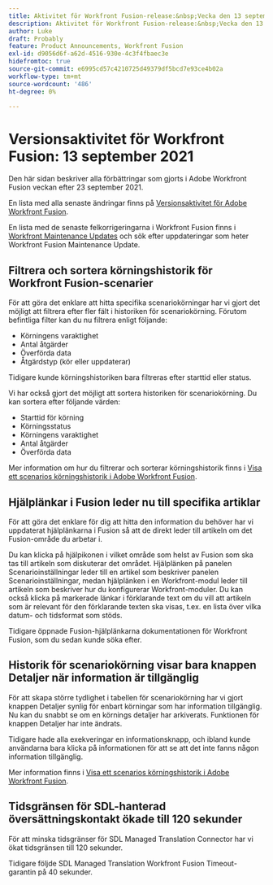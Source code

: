 ```yaml
---
title: Aktivitet för Workfront Fusion-release:&nbsp;Vecka den 13 september 2021
description: Aktivitet för Workfront Fusion-release:&nbsp;Vecka den 13 september 2021
author: Luke
draft: Probably
feature: Product Announcements, Workfront Fusion
exl-id: d9056d6f-a62d-4516-930e-4c3f4fbaec3e
hidefromtoc: true
source-git-commit: e6995cd57c4210725d49379df5bcd7e93ce4b02a
workflow-type: tm+mt
source-wordcount: '486'
ht-degree: 0%

---
```


# Versionsaktivitet för Workfront Fusion: 13 september 2021

Den här sidan beskriver alla förbättringar som gjorts i Adobe Workfront Fusion veckan efter 23 september 2021.

En lista med alla senaste ändringar finns på [Versionsaktivitet för Adobe Workfront Fusion](../../../product-announcements/product-releases/fusion-release-activity/fusion-release-activity.md).

En lista med de senaste felkorrigeringarna i Workfront Fusion finns i [Workfront Maintenance Updates](https://experienceleague.adobe.com/docs/workfront-known-issues/releases/current-updates.html) och sök efter uppdateringar som heter Workfront Fusion Maintenance Update.

## Filtrera och sortera körningshistorik för Workfront Fusion-scenarier

För att göra det enklare att hitta specifika scenariokörningar har vi gjort det möjligt att filtrera efter fler fält i historiken för scenariokörning. Förutom befintliga filter kan du nu filtrera enligt följande:

* Körningens varaktighet
* Antal åtgärder
* Överförda data
* Åtgärdstyp (kör eller uppdaterar)

Tidigare kunde körningshistoriken bara filtreras efter starttid eller status.

Vi har också gjort det möjligt att sortera historiken för scenariokörning. Du kan sortera efter följande värden:

* Starttid för körning
* Körningsstatus
* Körningens varaktighet
* Antal åtgärder
* Överförda data

Mer information om hur du filtrerar och sorterar körningshistorik finns i [Visa ett scenarios körningshistorik i Adobe Workfront Fusion](../../../workfront-fusion/scenarios/view-scenario-execution-history.md).

## Hjälplänkar i Fusion leder nu till specifika artiklar

För att göra det enklare för dig att hitta den information du behöver har vi uppdaterat hjälplänkarna i Fusion så att de direkt leder till artikeln om det Fusion-område du arbetar i.

Du kan klicka på hjälpikonen i vilket område som helst av Fusion som ska tas till artikeln som diskuterar det området. Hjälplänken på panelen Scenarioinställningar leder till en artikel som beskriver panelen Scenarioinställningar, medan hjälplänken i en Workfront-modul leder till artikeln som beskriver hur du konfigurerar Workfront-moduler. Du kan också klicka på markerade länkar i förklarande text om du vill att artikeln som är relevant för den förklarande texten ska visas, t.ex. en lista över vilka datum- och tidsformat som stöds.

Tidigare öppnade Fusion-hjälplänkarna dokumentationen för Workfront Fusion, som du sedan kunde söka efter.

## Historik för scenariokörning visar bara knappen Detaljer när information är tillgänglig

För att skapa större tydlighet i tabellen för scenariokörning har vi gjort knappen Detaljer synlig för enbart körningar som har information tillgänglig. Nu kan du snabbt se om en körnings detaljer har arkiverats. Funktionen för knappen Detaljer har inte ändrats.

Tidigare hade alla exekveringar en informationsknapp, och ibland kunde användarna bara klicka på informationen för att se att det inte fanns någon information tillgänglig.

Mer information finns i [Visa ett scenarios körningshistorik i Adobe Workfront Fusion](../../../workfront-fusion/scenarios/view-scenario-execution-history.md).

## Tidsgränsen för SDL-hanterad översättningskontakt ökade till 120 sekunder

För att minska tidsgränser för SDL Managed Translation Connector har vi ökat tidsgränsen till 120 sekunder.

Tidigare följde SDL Managed Translation Workfront Fusion Timeout-garantin på 40 sekunder.
